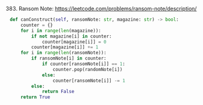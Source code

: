 383. Ransom Note: https://leetcode.com/problems/ransom-note/description/



```python
def canConstruct(self, ransomNote: str, magazine: str) -> bool:
    counter = {}
    for i in range(len(magazine)):
        if not magazine[i] in counter:
            counter[magazine[i]] = 0
        counter[magazine[i]] += 1
    for i in range(len(ransomNote)):
        if ransomNote[i] in counter:
            if counter[ransomNote[i]] == 1:
                counter.pop(randomNote[i])
            else:
                counter[ransomNote[i]] -= 1
        else:
            return False
    return True
```
